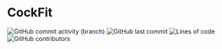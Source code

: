 # CockFit
![GitHub commit activity (branch)](https://img.shields.io/github/commit-activity/y/byungmeo/CockFit/develop?label=%EC%BB%A4%EB%B0%8B%20%EC%88%98)
![GitHub last commit](https://img.shields.io/github/last-commit/byungmeo/CockFit?label=%EB%A7%88%EC%A7%80%EB%A7%89%20%EC%BB%A4%EB%B0%8B)
![Lines of code](https://img.shields.io/tokei/lines/github/byungmeo/CockFit?label=%EC%BD%94%EB%93%9C%20%EB%9D%BC%EC%9D%B8%20%EC%88%98)
![GitHub contributors](https://img.shields.io/github/contributors/byungmeo/CockFit?label=%EA%B8%B0%EC%97%AC%EC%9E%90%20%EC%88%98)
